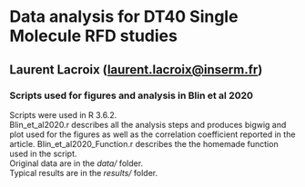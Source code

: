 

# Data analysis for DT40 Single Molecule RFD studies
## Laurent Lacroix (laurent.lacroix@inserm.fr)


### Scripts used for figures and analysis in Blin et al 2020

Scripts were used in R 3.6.2.  
Blin_et_al2020.r describes all the analysis steps and produces bigwig and plot used for the figures as well as the correlation coefficient reported in the article. 
Blin_et_al2020_Function.r describes the the homemade function used in the script.  
Original data are in the *data/* folder.  
Typical results are in the *results/* folder.  
